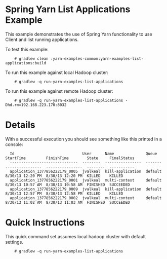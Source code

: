 Spring Yarn List Applications Example
=====================================

This example demonstrates the use of Spring Yarn functionality to
use Client and list running applications.

To test this example:

		# gradlew clean :yarn-examples-common:yarn-examples-list-applications:build

To run this example against local Hadoop cluster:

		# gradlew -q run-yarn-examples-list-applications

To run this example against remote Hadoop cluster:

		# gradlew -q run-yarn-examples-list-applications -Dhd.rm=192.168.223.170:8032

# Details

With a successful execution you should see something like this
printed in a console:

```
  Id                              User      Name              Queue    StartTime         FinishTime        State     FinalStatus
  ------------------------------  --------  ----------------  -------  ----------------  ----------------  --------  -----------
  application_1377856222179_0005  jvalkeal  kill-application  default  8/30/13 12:20 PM  8/30/13 12:20 PM  KILLED    KILLED
  application_1377856222179_0001  jvalkeal  multi-context     default  8/30/13 10:57 AM  8/30/13 10:58 AM  FINISHED  SUCCEEDED
  application_1377856222179_0009  jvalkeal  kill-application  default  8/30/13 12:57 PM  8/30/13 12:58 PM  KILLED    KILLED
  application_1377856222179_0002  jvalkeal  multi-context     default  8/30/13 11:02 AM  8/30/13 11:03 AM  FINISHED  SUCCEEDED
```

# Quick Instructions

This quick command set assumes local hadoop cluster with default settings.

		# gradlew -q run-yarn-examples-list-applications
